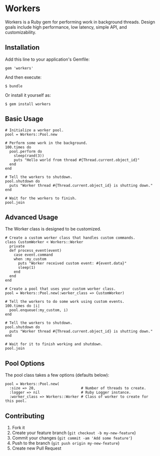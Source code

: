 # Workers

Workers is a Ruby gem for performing work in background threads.
Design goals include high performance, low latency, simple API, and customizability.

## Installation

Add this line to your application's Gemfile:

    gem 'workers'

And then execute:

    $ bundle

Or install it yourself as:

    $ gem install workers

## Basic Usage

    # Initialize a worker pool.
    pool = Workers::Pool.new
    
    # Perform some work in the background.
    100.times do
      pool.perform do
        sleep(rand(3))
        puts "Hello world from thread #{Thread.current.object_id}"
      end
    end
    
    # Tell the workers to shutdown.
    pool.shutdown do
      puts "Worker thread #{Thread.current.object_id} is shutting down."
    end
    
    # Wait for the workers to finish.
    pool.join

## Advanced Usage

The Worker class is designed to be customized.

    # Create a custom worker class that handles custom commands.
    class CustomWorker < Workers::Worker
      private
      def process_event(event)
        case event.command
        when :my_custom
          puts "Worker received custom event: #{event.data}"
          sleep(1)
        end
      end
    end
    
    # Create a pool that uses your custom worker class.
    pool = Workers::Pool.new(:worker_class => CustomWorker)
    
    # Tell the workers to do some work using custom events.
    100.times do |i|
      pool.enqueue(:my_custom, i)
    end
    
    # Tell the workers to shutdown.
    pool.shutdown do
      puts "Worker thread #{Thread.current.object_id} is shutting down."
    end
    
    # Wait for it to finish working and shutdown.
    pool.join
    
## Pool Options

The pool class takes a few options (defaults below):

    pool = Workers::Pool.new(
      :size => 20,                     # Number of threads to create.
      :logger => nil                   # Ruby Logger instance.
      :worker_class => Workers::Worker # Class of worker to create for this pool.
    
## Contributing

1. Fork it
2. Create your feature branch (`git checkout -b my-new-feature`)
3. Commit your changes (`git commit -am 'Add some feature'`)
4. Push to the branch (`git push origin my-new-feature`)
5. Create new Pull Request
